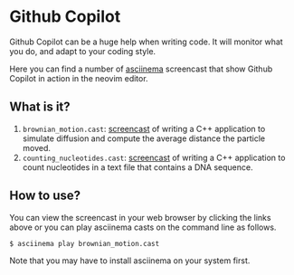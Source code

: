 # Github Copilot

Github Copilot can be a huge help when writing code.
It will monitor what you do, and adapt to your coding style.

Here you can find a number of [asciinema](https://asciinema.org/)
screencast that show Github Copilot in action in the neovim editor.


## What is it?

1. `brownian_motion.cast`: [screencast](https://asciinema.org/a/Qn86ge2bxYLnn8cUFF7uumq1f)
   of writing a C++ application to simulate diffusion and compute the
   average distance the particle moved.
1. `counting_nucleotides.cast`: [screencast](https://asciinema.org/a/598907)
   of writing a C++ application to count nucleotides in a text file that contains a
   DNA sequence.


## How to use?

You can view the screencast in your web browser by clicking the links above or
you can play asciinema casts on the command line as follows.

```bash
$ asciinema play brownian_motion.cast
```

Note that you may have to install asciinema on your system first.
